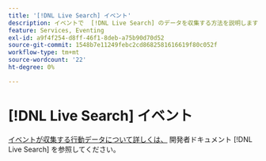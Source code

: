 ```yaml
---
title: '[!DNL Live Search] イベント'
description: イベントで  [!DNL Live Search] のデータを収集する方法を説明します。
feature: Services, Eventing
exl-id: a9f4f254-d8ff-46f1-8deb-a75b90d70d52
source-git-commit: 1548b7e11249febc2cd8682581616619f80c052f
workflow-type: tm+mt
source-wordcount: '22'
ht-degree: 0%

---
```


# [!DNL Live Search] イベント

[ イベントが収集する行動データについて詳しくは、](https://developer.adobe.com/commerce/services/shared-services/storefront-events/#live-search) 開発者ドキュメント [!DNL Live Search] を参照してください。
